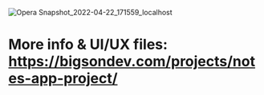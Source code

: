 ![Opera Snapshot_2022-04-22_171559_localhost](https://user-images.githubusercontent.com/12232327/164723659-05b69442-77cf-4f46-b84f-a67812cf51e6.png)

# More info & UI/UX files: https://bigsondev.com/projects/notes-app-project/
